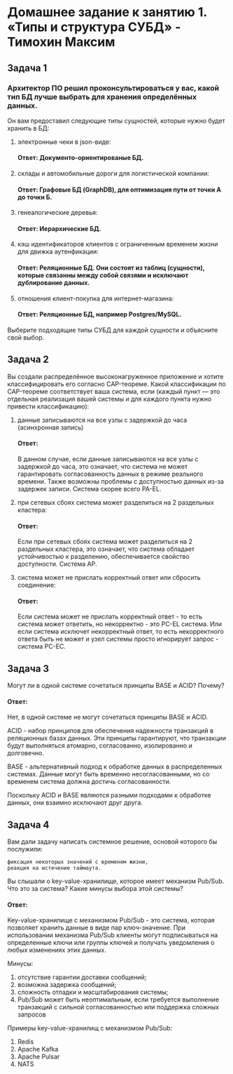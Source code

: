 # Домашнее задание к занятию 1. «Типы и структура СУБД» - Тимохин Максим

## Задача 1

### Архитектор ПО решил проконсультироваться у вас, какой тип БД лучше выбрать для хранения определённых данных.

Он вам предоставил следующие типы сущностей, которые нужно будет хранить в БД:

1. электронные чеки в json-виде:

   #### Ответ: Документо-ориентированые БД.

2. склады и автомобильные дороги для логистической компании:

   #### Ответ: Графовые БД (GraphDB), для оптимизация пути от точки А до точки Б.

3. генеалогические деревья:

   #### Ответ: Иерархические БД.

4. кэш идентификаторов клиентов с ограниченным временем жизни для движка аутенфикации:

   #### Ответ: Реляционные БД. Они состоят из таблиц (сущности), которые связанны между собой связями и исключают дублирование данных.


5. отношения клиент-покупка для интернет-магазина:

    ####    Ответ: Реляционные БД, например Postgres/MySQL.

Выберите подходящие типы СУБД для каждой сущности и объясните свой выбор.

## Задача 2

Вы создали распределённое высоконагруженное приложение и хотите классифицировать его согласно CAP-теореме. Какой классификации по CAP-теореме соответствует ваша система, если (каждый пункт — это отдельная реализация вашей системы и для каждого пункта нужно привести классификацию):

1. данные записываются на все узлы с задержкой до часа (асинхронная запись)

   #### Ответ:  
   В данном случае, если данные записываются на все узлы с задержкой до часа, это означает, что система не может гарантировать согласованность данных в режиме реального времени. Также возможны проблемы с доступностью данных из-за задержек записи. Система скорее всего PA-EL. 

2. при сетевых сбоях система может разделиться на 2 раздельных кластера:

   #### Ответ:
   Если при сетевых сбоях система может разделиться на 2 раздельных кластера, это означает, что система обладает устойчивостью к разделению, обеспечивается свойство доступности. Система AP.
      
4. система может не прислать корректный ответ или сбросить соединение:

   #### Ответ:   
   Если система может не прислать корректный ответ - то есть система может ответить, но некорректно - это PC-EL система. Или если система исключет некорректный ответ, то есть некорректного ответа быть не может и узел системы просто игнорирует запрос - система PC-EC.

## Задача 3

Могут ли в одной системе сочетаться принципы BASE и ACID? Почему?

#### Ответ: 

Нет, в одной системе не могут сочетаться принципы BASE и ACID. 

ACID - набор принципов для обеспечения надежности транзакций в реляционных базах данных. Эти принципы гарантируют, что транзакции будут выполняться атомарно, согласованно, изолированно и долговечно.

BASE - альтернативный подход к обработке данных в распределенных системах. Данные могут быть временно несогласованными, но со временем система должна достичь согласованности.

Поскольку ACID и BASE являются разными подходами к обработке данных, они взаимно исключают друг друга. 

## Задача 4

Вам дали задачу написать системное решение, основой которого бы послужили:

    фиксация некоторых значений с временем жизни,
    реакция на истечение таймаута.

Вы слышали о key-value-хранилище, которое имеет механизм Pub/Sub. Что это за система? Какие минусы выбора этой системы?

#### Ответ: 

Key-value-хранилище с механизмом Pub/Sub - это система, которая позволяет хранить данные в виде пар ключ-значение. При использовании механизма Pub/Sub клиенты могут подписываться на определенные ключи или группы ключей и получать уведомления о любых изменениях этих данных. 

Минусы:

1. отсутствие гарантии доставки сообщений;
2. возможна задержка сообщений;
3. сложность отладки и масштабирования системы;
4. Pub/Sub может быть неоптимальным, если требуется выполнение транзакций с сильной согласованностью или поддержка сложных запросов

Примеры key-value-хранилищ с механизмом Pub/Sub:

1. Redis
2. Apache Kafka
3. Apache Pulsar
4. NATS

